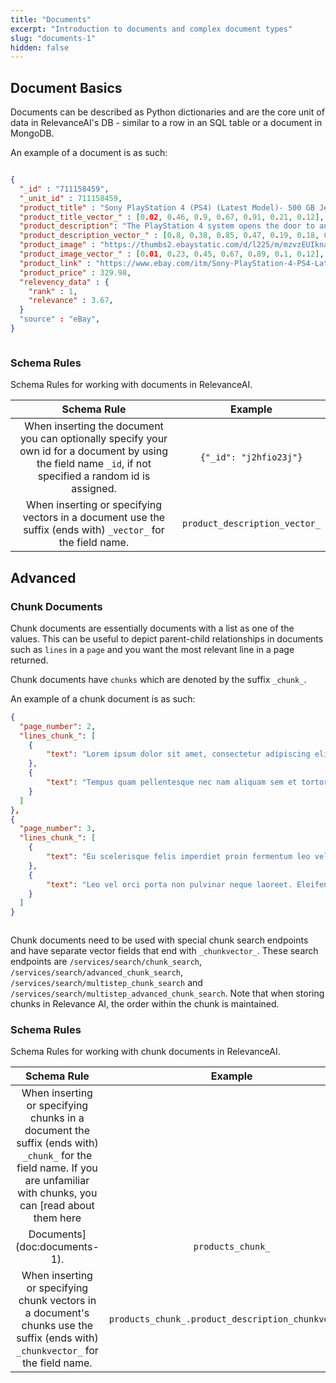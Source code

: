 ```yaml
---
title: "Documents"
excerpt: "Introduction to documents and complex document types"
slug: "documents-1"
hidden: false
---
```


## Document Basics 

Documents can be described as Python dictionaries and are the core unit of data in RelevanceAI's DB - similar to a row in an SQL table or a document in MongoDB. 

An example of a document is as such: 



```json JSON

{
  "_id" : "711158459",
  "_unit_id" : 711158459,
  "product_title" : "Sony PlayStation 4 (PS4) (Latest Model)- 500 GB Jet Black Console",
  "product_title_vector_" : [0.02, 0.46, 0.9, 0.67, 0.91, 0.21, 0.12],
  "product_description": "The PlayStation 4 system opens the door to an incredible journey through immersive new gaming worlds and a deeply connected gaming community. Step into living, breathing worlds where you are hero of your epic journey. Explore gritty urban environments, vast galactic landscapes, and fantastic historical settings brought to life on an epic scale, without limits. With an astounding launch lineup and over 180 games in development the PS4 system offers more top-tier blockbusters and inventive indie hits than any other next-gen console. The PS4 system is developer inspired, gamer focused. The PS4 system learns how you play and intuitively curates the content you use most often. Fire it up, and your PS4 system points the way to new, amazing experiences you can jump into alone or with friends. Create your own legend using a sophisticated, intuitive network built for gamers. Broadcast your gameplay live and direct to the world, complete with your commentary. Or immortalize your most epic moments and share at the press of a button. Access the best in music, movies, sports and television. PS4 system doesn t require a membership fee to access your digital entertainment subscriptions. You get the full spectrum of entertainment that matters to you on the PS4 system. PlayStation 4: The Best Place to Play The PlayStation 4 system provides dynamic, connected gaming, powerful graphics and speed, intelligent personalization, deeply integrated social capabilities, and innovative second-screen features. Combining unparalleled content, immersive gaming experiences, all of your favorite digital entertainment apps, and PlayStation exclusives, the PS4 system focuses on the gamers.Gamer Focused, Developer InspiredThe PS4 system focuses on the gamer, ensuring that the very best games and the most immersive experiences are possible on the platform.<br>Read more about the PS4 on ebay guides.</br>",
  "product_description_vector_" : [0.8, 0.38, 0.85, 0.47, 0.19, 0.18, 0.4],
  "product_image" : "https://thumbs2.ebaystatic.com/d/l225/m/mzvzEUIknaQclZ801YCY1ew.jpg",
  "product_image_vector_" : [0.01, 0.23, 0.45, 0.67, 0.89, 0.1, 0.12],
  "product_link" : "https://www.ebay.com/itm/Sony-PlayStation-4-PS4-Latest-Model-500-GB-Jet-Black-Console-/321459436277?pt=LH_DefaultDomain_0&hash=item4ad879baf5",
  "product_price" : 329.98,
  "relevency_data" : {
    "rank" : 1,
    "relevance" : 3.67,
  }
  "source" : "eBay",
}

```
```json
```



### Schema Rules 

Schema Rules for working with documents in RelevanceAI.


|**Schema Rule**|**Example**|
|:-----:|:-----:|
|When inserting the document you can optionally specify your own id for a document by using the field name `_id`, if not specified a random id is assigned.| ```{"_id": "j2hfio23j"}``` |
|When inserting or specifying vectors in a document use the suffix (ends with) `_vector_` for the field name.| `product_description_vector_`|



## Advanced

### Chunk Documents 

Chunk documents are essentially documents with a list as one of the values. This can be useful to depict parent-child relationships in documents such as `lines` in a `page` and you want the most relevant line in a page returned.

Chunk documents have `chunks` which are denoted by the suffix `_chunk_`. 

An example of a chunk document is as such: 


```json JSON
{
  "page_number": 2,
  "lines_chunk_": [
  	{
    	"text": "Lorem ipsum dolor sit amet, consectetur adipiscing elit, sed do eiusmod tempor incididunt ut labore et dolore magna aliqua."
    },
    {
    	"text": "Tempus quam pellentesque nec nam aliquam sem et tortor consequat."
    }
  ]
},
{
  "page_number": 3,
  "lines_chunk_": [
  	{
    	"text": "Eu scelerisque felis imperdiet proin fermentum leo vel."
    },
    {
    	"text": "Leo vel orci porta non pulvinar neque laoreet. Eleifend donec pretium vulputate sapien."
    }
  ]
}


```
```json
```


Chunk documents need to be used with special chunk search endpoints and have separate vector fields that end with  `_chunkvector_`. These search endpoints are `/services/search/chunk_search`, `/services/search/advanced_chunk_search`, `/services/search/multistep_chunk_search` and `/services/search/multistep_advanced_chunk_search`. Note that when storing chunks in Relevance AI, the order within the chunk is maintained.

### Schema Rules 

Schema Rules for working with chunk documents in RelevanceAI.


|**Schema Rule**|**Example**|
|:-----:|:-----:|
|When inserting or specifying chunks in a document the suffix (ends with) `_chunk_` for the field name. If you are unfamiliar with chunks, you can [read about them here 
 Documents](doc:documents-1).| `products_chunk_`|
|When inserting or specifying chunk vectors in a document's chunks use the suffix (ends with) `_chunkvector_` for the field name.| `products_chunk_.product_description_chunkvector_`|
